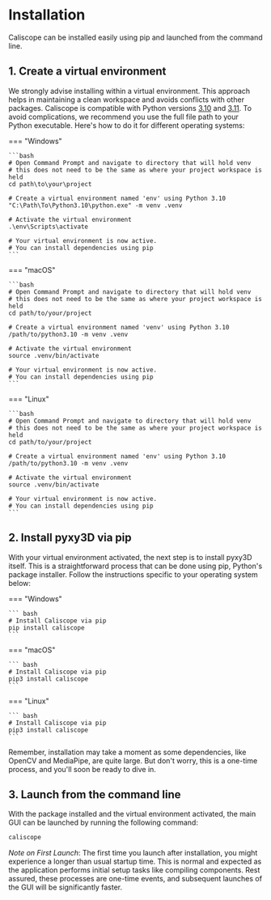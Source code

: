 # Installation

Caliscope can be installed easily using pip and launched from the command line.

## 1. Create a virtual environment

We strongly advise installing within a virtual environment. This approach helps in maintaining a clean workspace and avoids conflicts with other packages. Caliscope is compatible with Python versions [3.10](https://www.python.org/downloads/release/python-3100/) and [3.11](https://www.python.org/downloads/release/python-3110/). To avoid complications, we recommend you use the full file path to your Python executable. Here's how to do it for different operating systems:

=== "Windows"

    ```bash
    # Open Command Prompt and navigate to directory that will hold venv
    # this does not need to be the same as where your project workspace is held
    cd path\to\your\project

    # Create a virtual environment named 'env' using Python 3.10
    "C:\Path\To\Python3.10\python.exe" -m venv .venv

    # Activate the virtual environment
    .\env\Scripts\activate

    # Your virtual environment is now active.
    # You can install dependencies using pip
    ```

=== "macOS"

    ```bash
    # Open Command Prompt and navigate to directory that will hold venv
    # this does not need to be the same as where your project workspace is held
    cd path/to/your/project

    # Create a virtual environment named 'venv' using Python 3.10
    /path/to/python3.10 -m venv .venv

    # Activate the virtual environment
    source .venv/bin/activate

    # Your virtual environment is now active.
    # You can install dependencies using pip
    ```

=== "Linux"

    ```bash
    # Open Command Prompt and navigate to directory that will hold venv
    # this does not need to be the same as where your project workspace is held
    cd path/to/your/project

    # Create a virtual environment named 'env' using Python 3.10
    /path/to/python3.10 -m venv .venv

    # Activate the virtual environment
    source .venv/bin/activate

    # Your virtual environment is now active.
    # You can install dependencies using pip
    ```

## 2. Install pyxy3D via pip

With your virtual environment activated, the next step is to install pyxy3D itself. This is a straightforward process that can be done using pip, Python's package installer. Follow the instructions specific to your operating system below:


=== "Windows"

    ``` bash
    # Install Caliscope via pip
    pip install caliscope
    ```

=== "macOS"

    ``` bash
    # Install Caliscope via pip
    pip3 install caliscope
    ```

=== "Linux"

    ``` bash
    # Install Caliscope via pip
    pip3 install caliscope
    ```

Remember, installation may take a moment as some dependencies, like OpenCV and MediaPipe, are quite large. But don't worry, this is a one-time process, and you'll soon be ready to dive in.


## 3. Launch from the command line

With the package installed and the virtual environment activated, the main GUI can be launched by running the following command:

``` bash
caliscope
```

*Note on First Launch*: The first time you launch after installation, you might experience a longer than usual startup time. This is normal and expected as the application performs initial setup tasks like compiling components. Rest assured, these processes are one-time events, and subsequent launches of the GUI will be significantly faster.
